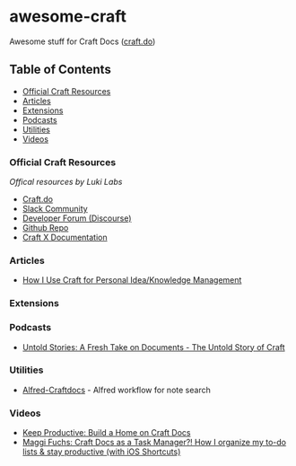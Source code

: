 # awesome-craft
Awesome stuff for Craft Docs ([craft.do](https://www.craft.do))

## Table of Contents
- [Official Craft Resources](#official-craft-resources)
- [Articles](#articles)
- [Extensions](#extensions)
- [Podcasts](#podcasts)
- [Utilities](#utilities)
- [Videos](#videos)

### Official Craft Resources
*Offical resources by Luki Labs*

- [Craft.do](https://www.craft.do)
- [Slack Community](https://craft.do/community)
- [Developer Forum (Discourse)](https://forum.developer.craft.do)
- [Github Repo](https://github.com/craftdocs)
- [Craft X Documentation](https://documentation.developer.craft.do)

### Articles

- [How I Use Craft for Personal Idea/Knowledge Management](https://jessejanderson.medium.com/how-i-use-craft-for-personal-idea-knowledge-management-7f77cdc9031)

### Extensions

### Podcasts

- [Untold Stories: A Fresh Take on Documents - The Untold Story of Craft](https://soundcloud.com/untold-stories-podcast/a-fresh-take-on-documents-the-untold-story-of-craft)

### Utilities

- [Alfred-Craftdocs](https://github.com/kudrykv/alfred-craftdocs) - Alfred workflow for note search

### Videos

- [Keep Productive: Build a Home on Craft Docs](https://youtu.be/XVzlq30ThLs)
- [Maggi Fuchs: Craft Docs as a Task Manager?! How I organize my to-do lists & stay productive (with iOS Shortcuts)](https://youtu.be/V5aeMqWc2Ac)
